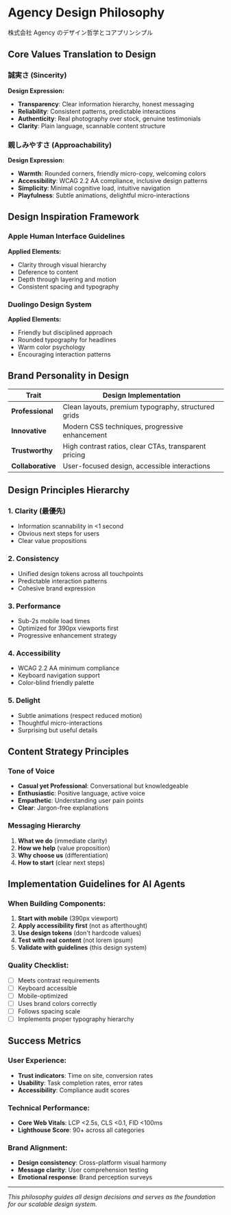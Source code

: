 # Agency Design Philosophy

株式会社 Agency のデザイン哲学とコアプリンシプル

## Core Values Translation to Design

### 誠実さ (Sincerity)

**Design Expression:**

- **Transparency**: Clear information hierarchy, honest messaging
- **Reliability**: Consistent patterns, predictable interactions
- **Authenticity**: Real photography over stock, genuine testimonials
- **Clarity**: Plain language, scannable content structure

### 親しみやすさ (Approachability)

**Design Expression:**

- **Warmth**: Rounded corners, friendly micro-copy, welcoming colors
- **Accessibility**: WCAG 2.2 AA compliance, inclusive design patterns
- **Simplicity**: Minimal cognitive load, intuitive navigation
- **Playfulness**: Subtle animations, delightful micro-interactions

## Design Inspiration Framework

### Apple Human Interface Guidelines

**Applied Elements:**

- Clarity through visual hierarchy
- Deference to content
- Depth through layering and motion
- Consistent spacing and typography

### Duolingo Design System

**Applied Elements:**

- Friendly but disciplined approach
- Rounded typography for headlines
- Warm color psychology
- Encouraging interaction patterns

## Brand Personality in Design

| Trait             | Design Implementation                                 |
| ----------------- | ----------------------------------------------------- |
| **Professional**  | Clean layouts, premium typography, structured grids   |
| **Innovative**    | Modern CSS techniques, progressive enhancement        |
| **Trustworthy**   | High contrast ratios, clear CTAs, transparent pricing |
| **Collaborative** | User-focused design, accessible interactions          |

## Design Principles Hierarchy

### 1. Clarity (最優先)

- Information scannability in <1 second
- Obvious next steps for users
- Clear value propositions

### 2. Consistency

- Unified design tokens across all touchpoints
- Predictable interaction patterns
- Cohesive brand expression

### 3. Performance

- Sub-2s mobile load times
- Optimized for 390px viewports first
- Progressive enhancement strategy

### 4. Accessibility

- WCAG 2.2 AA minimum compliance
- Keyboard navigation support
- Color-blind friendly palette

### 5. Delight

- Subtle animations (respect reduced motion)
- Thoughtful micro-interactions
- Surprising but useful details

## Content Strategy Principles

### Tone of Voice

- **Casual yet Professional**: Conversational but knowledgeable
- **Enthusiastic**: Positive language, active voice
- **Empathetic**: Understanding user pain points
- **Clear**: Jargon-free explanations

### Messaging Hierarchy

1. **What we do** (immediate clarity)
2. **How we help** (value proposition)
3. **Why choose us** (differentiation)
4. **How to start** (clear next steps)

## Implementation Guidelines for AI Agents

### When Building Components:

1. **Start with mobile** (390px viewport)
2. **Apply accessibility first** (not as afterthought)
3. **Use design tokens** (don't hardcode values)
4. **Test with real content** (not lorem ipsum)
5. **Validate with guidelines** (this design system)

### Quality Checklist:

- [ ] Meets contrast requirements
- [ ] Keyboard accessible
- [ ] Mobile-optimized
- [ ] Uses brand colors correctly
- [ ] Follows spacing scale
- [ ] Implements proper typography hierarchy

## Success Metrics

### User Experience:

- **Trust indicators**: Time on site, conversion rates
- **Usability**: Task completion rates, error rates
- **Accessibility**: Compliance audit scores

### Technical Performance:

- **Core Web Vitals**: LCP <2.5s, CLS <0.1, FID <100ms
- **Lighthouse Score**: 90+ across all categories

### Brand Alignment:

- **Design consistency**: Cross-platform visual harmony
- **Message clarity**: User comprehension testing
- **Emotional response**: Brand perception surveys

---

_This philosophy guides all design decisions and serves as the foundation for our scalable design system._
